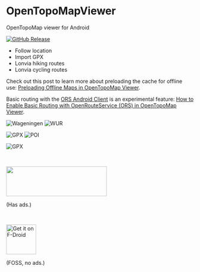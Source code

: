 # OpenTopoMapViewer

OpenTopoMap viewer for Android

[![GitHub Release](https://img.shields.io/github/release/Pygmalion69/OpenTopoMapViewer.svg?logo=github)](https://github.com/Pygmalion69/OpenTopoMapViewer/releases)

- Follow location
- Import GPX
- Lonvia hiking routes
- Lonvia cycling routes

Check out this post to learn more about preloading the cache for offline use: [Preloading Offline Maps in OpenTopoMap Viewer](https://pygmalion.nitri.org/preloading-offline-maps-in-opentopomap-viewer-1714.html).

Basic routing with the [ORS Android Client](https://github.com/Pygmalion69/ors-android-client) is an experimental feature: [How to Enable Basic Routing with OpenRouteService (ORS) in OpenTopoMap Viewer](https://pygmalion.nitri.org/how-to-enable-basic-routing-with-openrouteservice-ors-in-opentopomap-viewer-1818.html).

![Wageningen](screen_wag.png "Wageningen") ![WUR](screen_wur.png "WUR")

![GPX](screen_dopplersteig.png "GPX") ![POI](screen_dopplersteig_poi.png "POI")

![GPX](screen_dopplersteig_gpx_detail.png "GPX")

&nbsp;

<a href="https://play.google.com/store/apps/details?id=org.nitri.opentopo" target="_blank" rel="noopener"><img src="https://pygmalion.nitri.org/wp-content/uploads/2024/06/GetItOnGooglePlay_Badge_Web_color_English.png" alt="" width="270" height="80" class="alignnone size-full wp-image-1648" /></a>

(Has ads.)

&nbsp;

<a href="https://f-droid.org/packages/org.nitri.opentopo">
    <img src="https://fdroid.gitlab.io/artwork/badge/get-it-on.png"
    alt="Get it on F-Droid"
    height="80"/></a>

(FOSS, no ads.)
